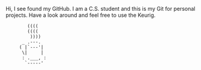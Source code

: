 Hi, I see found my GitHub. 
I am a C.S. student and this is my Git for personal projects. 
Have a look around and feel free to use the Keurig. 

            ((((
            ((((
             ))))
          _ .---.
         ( |`---'|
          \|     |
          : .___, :
           `-----'

